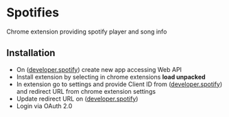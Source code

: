 # Spotifies
Chrome extension providing spotify player and song info

## Installation
* On ([developer.spotify](https://developer.spotify.com/)) create new app accessing Web API
* Install extension by selecting in chrome extensions **load unpacked**
* In extension go to settings and provide Client ID from ([developer.spotify](https://developer.spotify.com/)) and redirect URL from chrome extension settings
* Update redirect URL on ([developer.spotify](https://developer.spotify.com/))
* Login via OAuth 2.0